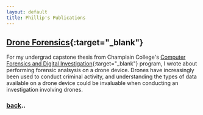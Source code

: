 ```yaml
---
layout: default
title: Phillip's Publications
---
```


## [Drone Forensics](https://github.com/gaterunner341/Papers/blob/7ae90a3d417fcf7740c84b530c12d1d87e2f3941/Drone%20Forensics%20Thesis.pdf){:target="_blank"}

For my undergrad capstone thesis from Champlain College's [Computer Forensics and Digital Investigation](https://online.champlain.edu/degrees-certificates/bachelors-computer-forensics-digital-investigations){:target="_blank"} program, I wrote about performing forensic analsysis on a drone device. Drones have increasingly been used to conduct criminal activity, and understanding the types of data available on a drone device could be invaluable when conducting an investigation involving drones.

### [back](./)..
